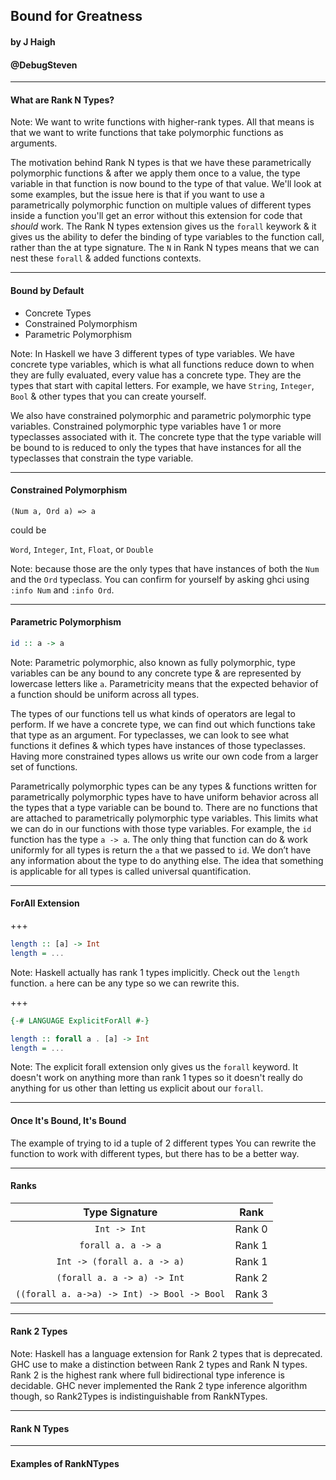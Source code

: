 ## Bound for Greatness

#### by J Haigh
#### @DebugSteven

---

#### What are Rank N Types?

Note:
We want to write functions with higher-rank types. All that means is that we want to write functions that take polymorphic functions as arguments.

The motivation behind Rank N types is that we have these parametrically polymorphic functions & after we apply them once to a value, the type variable in that function is now bound to the type of that value. We'll look at some examples, but the issue here is that if you want to use a parametrically polymorphic function on multiple values of different types inside a function you'll get an error without this extension for code that *should* work. The Rank N types extension gives us the `forall` keywork & it gives us the ability to defer the binding of type variables to the function call, rather than the at type signature. The `N` in Rank N types means that we can nest these `forall` & added functions contexts.

---

#### Bound by Default
- Concrete Types
- Constrained Polymorphism
- Parametric Polymorphism

Note:
In Haskell we have 3 different types of type variables. We have concrete type variables, which is what all functions reduce down to when they are fully evaluated, every value has a concrete type. They are the types that start with capital letters. For example, we have `String`, `Integer`, `Bool` & other types that you can create yourself. 

We also have constrained polymorphic and parametric polymorphic type variables. Constrained polymorphic type variables have 1 or more typeclasses associated with it. The concrete type that the type variable will be bound to is reduced to only the types that have instances for all the typeclasses that constrain the type variable.

---

#### Constrained Polymorphism

`(Num a, Ord a) => a`

could be 

`Word`, `Integer`, `Int`, `Float`, or `Double` 

Note: 
because those are the only types that have instances of both the `Num` and the `Ord` typeclass. You can confirm for yourself by asking ghci using `:info Num` and `:info Ord`.

---

#### Parametric Polymorphism

```haskell
id :: a -> a
```

Note:
Parametric polymorphic, also known as fully polymorphic, type variables can be any bound to any concrete type & are represented by lowercase letters like `a`. Parametricity means that the expected behavior of a function should be uniform across all types.

The types of our functions tell us what kinds of operators are legal to perform. If we have a concrete type, we can find out which functions take that type as an argument. For typeclasses, we can look to see what functions it defines & which types have instances of those typeclasses. Having more constrained types allows us write our own code from a larger set of functions. 

Parametrically polymorphic types can be any types & functions written for parametrically polymorphic types have to have uniform behavior across all the types that a type variable can be bound to. There are no functions that are attached to parametrically polymorphic type variables. This limits what we can do in our functions with those type variables. For example, the `id` function has the type `a -> a`. The only thing that function can do & work uniformly for all types is return the `a` that we passed to `id`. We don’t have any information about the type to do anything else. The idea that something is applicable for all types is called universal quantification.

---

#### ForAll Extension

+++

```haskell
length :: [a] -> Int
length = ...
```

Note:
Haskell actually has rank 1 types implicitly.
Check out the `length` function.
`a` here can be any type so we can rewrite this.

+++

```haskell
{-# LANGUAGE ExplicitForAll #-}

length :: forall a . [a] -> Int
length = ...
```

Note:
The explicit forall extension only gives us the `forall` keyword.
It doesn't work on anything more than rank 1 types so it doesn't really
do anything for us other than letting us explicit about our `forall`.

---

#### Once It's Bound, It's Bound

The example of trying to id a tuple of 2 different types 
You can rewrite the function to work with different types, but there has to be a better way.


---

#### Ranks

| Type Signature                              | Rank   |
| :-----------------------------------------: | :----: |
| `Int -> Int`                                | Rank 0 | 
| `forall a. a -> a`                          | Rank 1 |
| `Int -> (forall a. a -> a)`                 | Rank 1 |
| `(forall a. a -> a) -> Int`                 | Rank 2 |
| `((forall a. a->a) -> Int) -> Bool -> Bool` | Rank 3 |

---

#### Rank 2 Types

Note:
Haskell has a language extension for Rank 2 types that is deprecated.
GHC use to make a distinction between Rank 2 types and Rank N types.
Rank 2 is the highest rank where full bidirectional type inference is 
decidable. GHC never implemented the Rank 2 type inference algorithm though,
so Rank2Types is indistinguishable from RankNTypes.

---

#### Rank N Types

---

#### Examples of RankNTypes
